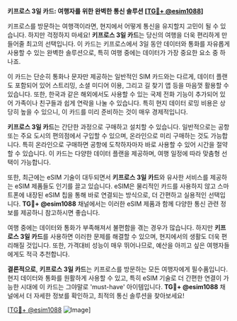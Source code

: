**키프로스 3일 카드: 여행자를 위한 완벽한 통신 솔루션 [[TG💪+ @esim1088](https://t.me/s/esim1088)]**

키프로스를 방문하는 여행객이라면, 현지에서 어떻게 통신을 유지할지 고민이 될 수 있습니다. 하지만 걱정하지 마세요! **키프로스 3일 카드**는 당신의 여행을 더욱 편리하게 만들어줄 최고의 선택입니다. 이 카드는 키프로스에서 3일 동안 데이터와 통화를 자유롭게 사용할 수 있는 완벽한 솔루션으로, 특히 여행 중에는 데이터가 가장 중요한 요소 중 하나죠.

이 카드는 단순히 통화나 문자만 제공하는 일반적인 SIM 카드와는 다르게, 데이터 플랜도 포함되어 있어 스트리밍, 소셜 미디어 이용, 그리고 길 찾기 앱 등을 마음껏 활용할 수 있습니다. 또한, 한국과 같은 해외에서도 사용할 수 있는 국제 전화 기능이 추가되어 있어 가족이나 친구들과 쉽게 연락을 나눌 수 있습니다. 특히 현지 데이터 로밍 비용은 상당히 높을 수 있으니, 이 카드를 미리 준비하는 것이 매우 경제적입니다.

**키프로스 3일 카드**는 간단한 과정으로 구매하고 설치할 수 있습니다. 일반적으로는 공항 또는 주요 도시의 편의점에서 구입할 수 있으며, 온라인으로 미리 구매하는 것도 가능합니다. 특히 온라인으로 구매하면 공항에 도착하자마자 바로 사용할 수 있어 시간을 절약할 수 있습니다. 이 카드는 다양한 데이터 플랜을 제공하며, 여행 일정에 따라 맞춤형 선택이 가능합니다.

또한, 최근에는 eSIM 기술이 대두되면서 **키프로스 3일 카드**와 유사한 서비스를 제공하는 eSIM 제품들도 인기를 끌고 있습니다. eSIM은 물리적인 카드를 사용하지 않고 스마트폰에 내장된 eSIM 칩을 통해 바로 연결되는 방식으로, 더 간편하고 실용적인 선택입니다. **TG💪+ @esim1088** 채널에서는 이러한 eSIM 제품과 함께 다양한 통신 관련 정보를 제공하니 참고하시면 좋습니다.

여행 중에는 데이터와 통화가 부족해져서 불편함을 겪는 경우가 많습니다. 하지만 **키프로스 3일 카드**를 사용하면 이러한 문제를 해결할 수 있으며, 현지에서의 생활도 더욱 편리해질 것입니다. 또한, 가격대비 성능이 매우 뛰어나므로, 예산을 아끼고 싶은 여행자들에게도 적극 추천합니다.

**결론적으로**, **키프로스 3일 카드**는 키프로스를 방문하는 모든 여행자에게 필수품입니다. 현지 데이터와 통화를 원활하게 사용할 수 있고, 특히 eSIM 기술로 더 간편한 연결이 가능한 시대에 이 카드는 그야말로 'must-have' 아이템입니다. **TG💪+ @esim1088** 채널에서 더 자세한 정보를 확인하고, 최적의 통신 솔루션을 찾아보세요!

[[TG💪+ @esim1088](https://t.me/s/esim1088) ![Image](https://i.postimg.cc/Y0z9fWf4/image.png)]